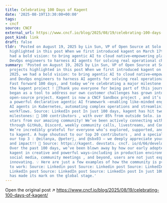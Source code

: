 ```yaml
---
title: Celebrating 100 Days of Kagent
date: '2025-08-19T13:30:00+00:00'
tags:
- cncf
source: CNCF
external_url: https://www.cncf.io/blog/2025/08/19/celebrating-100-days-of-kagent/
post_kind: link
draft: false
tldr: 'Posted on August 19, 2025 by Lin Sun, VP of Open Source at Solo. io CNCF projects
  highlighted in this post When we first introduced kagent on March 17th, 2025, we
  had a bold vision: to bring agentic AI to cloud native—empowering platforms and
  DevOps engineers to harness AI agents for solving real operational challenges.'
summary: 'Posted on August 19, 2025 by Lin Sun, VP of Open Source at Solo. io CNCF
  projects highlighted in this post When we first introduced kagent on March 17th,
  2025, we had a bold vision: to bring agentic AI to cloud native—empowering platforms
  and DevOps engineers to harness AI agents for solving real operational challenges.
  Fast forward 100 days, and today we’re celebrating a major milestone: 100 days of
  the kagent project ! 🎉Thank you everyone for being part of this journey! 🚀 What
  began as a tool to address our own customer challenges has grown into a thriving
  open-source project. Kagent is now a CNCF Sandbox project , and it’s evolving into
  a powerful declarative agentic AI framework —enabling like-minded engineers to run
  AI agents in Kubernetes, automating complex operations and streamlining troubleshooting
  workflows. Source: LinkedIn post In just 100 days, kagent has hit two incredible
  milestones: 🚀 100 contributors , with over 85% from outside Solo. io ⭐ 1000+ GitHub
  stars from our amazing community! We’ve been actively connecting with contributors
  through GitHub, Discord, weekly community calls, livestreams, and Contributor Spotlights.
  We’re incredibly grateful for everyone who’s explored, supported, and contributed
  to kagent. A huge shoutout to our top 20 contributors , and a special thanks to
  our top 3 : @eitanya, @peterj, and @sbx03 — we deeply appreciate your dedication
  and impact!! 🙌 Source: https://kagent. devstats. cncf. io/d/66/developer-activity-counts-by-companies?orgId=1
  Over the past 100 days, we’ve been blown away by how our early adopters are using
  kagent in creative and powerful ways—including in production environments ! Across
  social media, community meetings , and beyond, users are not just experimenting—they’re
  innovating. 💡 Here are just a few examples of how the community is putting kagent
  to work: Source: Linkedin post Source: Linkedin post Source: LinkedIn post Source:
  LinkedIn post Source: LinkedIn post Source: LinkedIn post In just 100 days, kagent
  has made its mark on the global stage.'
---
```

Open the original post ↗ https://www.cncf.io/blog/2025/08/19/celebrating-100-days-of-kagent/
